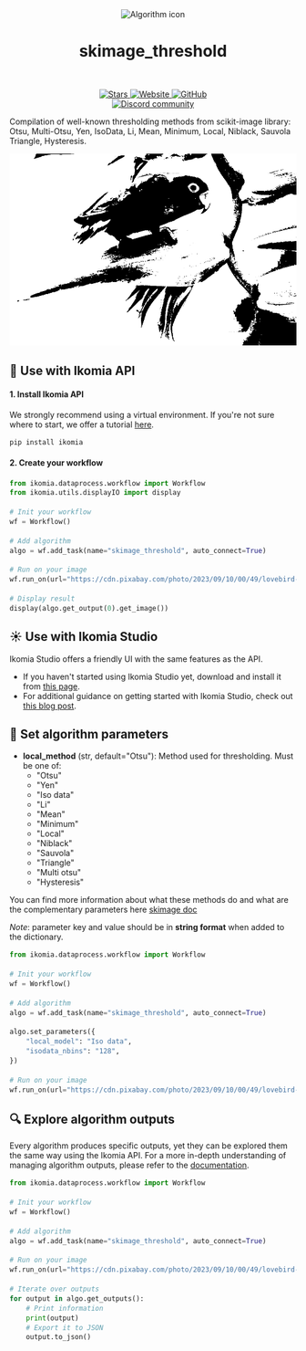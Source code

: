 <div align="center">
  <img src="https://raw.githubusercontent.com/Ikomia-hub/skimage_threshold/main/icons/scikit.png" alt="Algorithm icon">
  <h1 align="center">skimage_threshold</h1>
</div>
<br />
<p align="center">
    <a href="https://github.com/Ikomia-hub/skimage_threshold">
        <img alt="Stars" src="https://img.shields.io/github/stars/Ikomia-hub/skimage_threshold">
    </a>
    <a href="https://app.ikomia.ai/hub/">
        <img alt="Website" src="https://img.shields.io/website/http/app.ikomia.ai/en.svg?down_color=red&down_message=offline&up_message=online">
    </a>
    <a href="https://github.com/Ikomia-hub/skimage_threshold/blob/main/LICENSE.md">
        <img alt="GitHub" src="https://img.shields.io/github/license/Ikomia-hub/skimage_threshold.svg?color=blue">
    </a>    
    <br>
    <a href="https://discord.com/invite/82Tnw9UGGc">
        <img alt="Discord community" src="https://img.shields.io/badge/Discord-white?style=social&logo=discord">
    </a> 
</p>

Compilation of well-known thresholding methods from scikit-image library: Otsu, Multi-Otsu, Yen, IsoData, Li, Mean, Minimum, Local, Niblack, Sauvola Triangle, Hysteresis.

![Results](https://raw.githubusercontent.com/Ikomia-hub/skimage_threshold/main/icons/results.png)

## :rocket: Use with Ikomia API

#### 1. Install Ikomia API

We strongly recommend using a virtual environment. If you're not sure where to start, we offer a tutorial [here](https://www.ikomia.ai/blog/a-step-by-step-guide-to-creating-virtual-environments-in-python).

```sh
pip install ikomia
```

#### 2. Create your workflow
```python
from ikomia.dataprocess.workflow import Workflow
from ikomia.utils.displayIO import display

# Init your workflow
wf = Workflow()

# Add algorithm
algo = wf.add_task(name="skimage_threshold", auto_connect=True)

# Run on your image
wf.run_on(url="https://cdn.pixabay.com/photo/2023/09/10/00/49/lovebird-8244066_960_720.jpg")

# Display result
display(algo.get_output(0).get_image())
```

## :sunny: Use with Ikomia Studio

Ikomia Studio offers a friendly UI with the same features as the API.
- If you haven't started using Ikomia Studio yet, download and install it from [this page](https://www.ikomia.ai/studio).
- For additional guidance on getting started with Ikomia Studio, check out [this blog post](https://www.ikomia.ai/blog/how-to-get-started-with-ikomia-studio).

## :pencil: Set algorithm parameters

- **local_method** (str, default="Otsu"): Method used for thresholding. Must be one of:
  - "Otsu"
  - "Yen"
  - "Iso data"
  - "Li"
  - "Mean"
  - "Minimum"
  - "Local"
  - "Niblack"
  - "Sauvola"
  - "Triangle"
  - "Multi otsu"
  - "Hysteresis"

You can find more information about what these methods do and what are the complementary parameters here [skimage doc](https://scikit-image.org/docs/stable/api/skimage.filters.html)

*Note*: parameter key and value should be in **string format** when added to the dictionary.

```python
from ikomia.dataprocess.workflow import Workflow

# Init your workflow
wf = Workflow()

# Add algorithm
algo = wf.add_task(name="skimage_threshold", auto_connect=True)

algo.set_parameters({
    "local_model": "Iso data",
    "isodata_nbins": "128",
})

# Run on your image  
wf.run_on(url="https://cdn.pixabay.com/photo/2023/09/10/00/49/lovebird-8244066_960_720.jpg")

```

## :mag: Explore algorithm outputs

Every algorithm produces specific outputs, yet they can be explored them the same way using the Ikomia API. For a more in-depth understanding of managing algorithm outputs, please refer to the [documentation](https://ikomia-dev.github.io/python-api-documentation/advanced_guide/IO_management.html).

```python
from ikomia.dataprocess.workflow import Workflow

# Init your workflow
wf = Workflow()

# Add algorithm
algo = wf.add_task(name="skimage_threshold", auto_connect=True)

# Run on your image  
wf.run_on(url="https://cdn.pixabay.com/photo/2023/09/10/00/49/lovebird-8244066_960_720.jpg")

# Iterate over outputs
for output in algo.get_outputs():
    # Print information
    print(output)
    # Export it to JSON
    output.to_json()
```